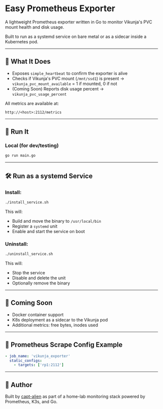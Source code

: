 # Easy Prometheus Exporter

A lightweight Prometheus exporter written in Go to monitor Vikunja's PVC mount health and disk usage.

Built to run as a systemd service on bare metal or as a sidecar inside a Kubernetes pod.

---

## 🔧 What It Does

- Exposes `simple_heartbeat` to confirm the exporter is alive
- Checks if Vikunja's PVC mount (`/mnt/ssd1`) is present
  → `vikunja_pvc_mount_available` = 1 if mounted, 0 if not
- (Coming Soon) Reports disk usage percent
  → `vikunja_pvc_usage_percent`

All metrics are available at:

```
http://<host>:2112/metrics
```

---

## 🚀 Run It

### Local (for dev/testing)

```bash
go run main.go
```

---

## 🛠️ Run as a systemd Service

### Install:

```bash
./install_service.sh
```

This will:
- Build and move the binary to `/usr/local/bin`
- Register a `systemd` unit
- Enable and start the service on boot

### Uninstall:

```bash
./uninstall_service.sh
```

This will:
- Stop the service
- Disable and delete the unit
- Optionally remove the binary

---

## 🐳 Coming Soon

- Docker container support
- K8s deployment as a sidecar to the Vikunja pod
- Additional metrics: free bytes, inodes used

---

## 📡 Prometheus Scrape Config Example

```yaml
- job_name: 'vikunja_exporter'
  static_configs:
    - targets: ['rp1:2112']
```

---

## 🧠 Author

Built by [capt-alien](https://github.com/capt-alien) as part of a home-lab monitoring stack powered by Prometheus, K3s, and Go.
